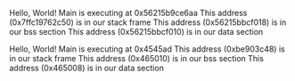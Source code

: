 Hello, World! Main is executing at 0x56215b9ce6aa
This address (0x7ffc19762c50) is in our stack frame
This address (0x56215bbcf018) is in our bss section
This address (0x56215bbcf010) is in our data section

Hello, World! Main is executing at 0x4545ad
This address (0xbe903c48) is in our stack frame
This address (0x465010) is in our bss section
This address (0x465008) is in our data section


